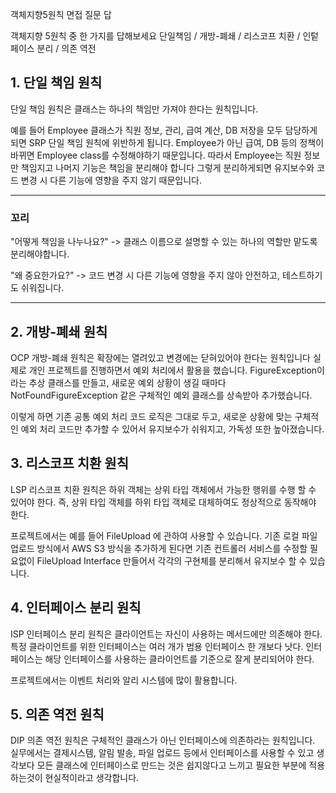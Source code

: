 객체지향5원칙 면접 질문 답

객체지향 5원칙 중 한 가지를 답해보세요
단일책임 / 개방-폐쇄 / 리스코프 치환 / 인텉페이스 분리 / 의존 역전

## 1. 단일 책임 원칙
단일 책임 원칙은 클래스는 하나의 책임만 가져야 한다는 원칙입니다.

예를 들어 Employee 클래스가 직원 정보, 관리, 급여 계산, DB 저장을 모두 담당하게 되면
SRP 단일 책임 원칙에 위반하게 됩니다.
Employee가 아닌 급여, DB 등의 정책이 바뀌면 Employee class를 수정해야하기 때문입니다.
따라서 Employee는 직원 정보만 책임지고 나머지 기능은 책임을 분리해야 합니다
그렇게 분리하게되면 유지보수와 코드 변경 시 다른 기능에 영향을 주지 않기 때문입니다.

-----------------------------
### 꼬리
"어떻게 책임을 나누나요?"
-> 클래스 이름으로 설명할 수 있는 하나의 역할만 맡도록 분리해야합니다.

"왜 중요한가요?"
-> 코드 변경 시 다른 기능에 영향을 주지 않아 안전하고, 테스트하기도 쉬워집니다.

-----------------------------
## 2. 개방-폐쇄 원칙

OCP 개방-폐쇄 원칙은 확장에는 열려있고 변경에는 닫혀있어야 한다는 원칙입니다
실제로 개인 프로젝트를 진행하면서 예외 처리에서 활용을 했습니다.
FigureException이라는 추상 클래스를 만들고, 
새로운 예외 상황이 생길 때마다 NotFoundFigureException 같은 구체적인 예외 클래스를 상속받아 추가했습니다.

이렇게 하면 기존 공통 예외 처리 코드 로직은 그대로 두고, 새로운 상황에 맞는 구체적인 예외 처리 코드만 추가할 수 있어서
유지보수가 쉬워지고, 가독성 또한 높아졌습니다.

## 3. 리스코프 치환 원칙

LSP 리스코프 치환 원칙은 하위 객체는 상위 타입 객체에서 가능한 행위를 수행 할 수 있어야 한다.
즉, 상위 타입 객체를 하위 타입 객체로 대체하여도 정상적으로 동작해야 한다.

프로젝트에서는 예를 들어 FileUpload 에 관하여 사용할 수 있습니다.
기존 로컬 파일 업로드 방식에서 AWS S3 방식을 추가하게 된다면
기존 컨트롤러 서비스를 수정할 필요없이 FileUpload Interface 만들어서 각각의 구현체를 분리해서
유지보수 할 수 있습니다. 


## 4. 인터페이스 분리 원칙

ISP 인터페이스 분리 원칙은 클라이언트는 자신이 사용하는 메서드에만 의존해야 한다.
특정 클라이언트를 위한 인터페이스는 여러 개가 범용 인터페이스 한 개보다 낫다.
인터페이스는 해당 인터페이스를 사용하는 클라이언트를 기준으로 잘게 분리되어야 한다.

프로젝트에서는 이벤트 처리와 알리 시스템에 많이 활용합니다.

## 5. 의존 역전 원칙

DIP 의존 역전 원칙은 구체적인 클래스가 아닌 인터페이스에 의존하라는 원칙입니다.
실무에서는 결제시스템, 알림 발송, 파일 업로드 등에서 인터페이스를 사용할 수 있고
생각보다 모든 클래스에 인터페이스로 만드는 것은 쉽지않다고 느끼고
필요한 부분에 적용하는것이 현실적이라고 생각합니다.
